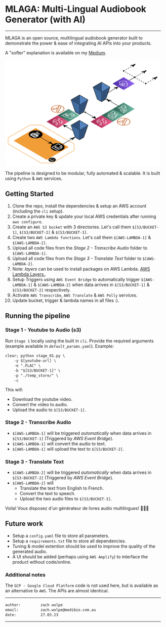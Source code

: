 # MLAGA: Multi-Lingual Audiobook Generator (with AI)
-----

MLAGA is an open source, multilingual audiobook generator built to demonstrate the power & ease of integrating AI APIs into your products.

A "softer" explanation is available on my [Medium](https://medium.com/@zachcolinwolpe).

![Pipeline architecture](https://github.com/ZachWolpe/MLAGA/blob/main/dependencies/architecture.png)

The pipeline is designed to be modular, fully automated & scalable. It is built using `Python` & `AWS` services.


## Getting Started

1. Clone the repo, install the dependencies & setup an AWS account (including the `cli` setup).
2. Create a private key & update your local AWS credentials after running `aws configure`.
3. Create an `AWS S3 bucket` with $3$ directories. Let's call them `$[S3/BUCKET-1]`, `$[S3/BUCKET-2]` & `$[S3/BUCKET-3]`.
4. Create two `AWS Lambda functions`. Let's call them `$[AWS-LAMBDA-1]` & `$[AWS-LAMBDA-2]`.
5. Upload all code files from the _*Stage 2 - Transcribe Audio*_ folder to `$[AWS-LAMBDA-1]`.
6. Upload all code files from the _*Stage 3 - Translate Text*_ folder to `$[AWS-LAMBDA-2]`.
7. Note: _*layers*_ can be used to install packages on AWS Lambda. [AWS Lambda Layers.](https://docs.aws.amazon.com/lambda/latest/dg/configuration-layers.html).
7. Setup Triggers using `AWS Event Bridge` to automatically trigger `$[AWS-LAMBDA-1]` & `$[AWS-LAMBDA-2]` when data arrives in `$[S3/BUCKET-1]` & `$[S3/BUCKET-2]` respectively.
8. Activate `AWS Transcribe`, `AWS Translate` & `AWS Polly` services.
9. Update bucket, trigger & lambda names in all files :).


## Running the pipeline

### Stage 1 - Youtube to Audio (s3)

Run `Stage 1` locally using the built in `cli`. Provide the required arguments (example available in _`default_params.yaml`_). Example:

```
clear; python stage_01.py \
    -y $[youtube-url] \
    -e ".FLAC" \
    -b "$[S3/BUCKET-1]" \
    -p "./temp_store/" \
    -c
```

This will:

- Download the youtube video.
- Convert the video to audio.
- Upload the audio to `$[S3/BUCKET-1]`.


### Stage 2 - Transcribe Audio

- `$[AWS-LAMBDA-1]` will be triggered _automatically_ when data arrives in `$[S3/BUCKET-1]` (Triggered by _AWS Event Bridge_).
- `$[AWS-LAMBDA-1]` will convert the audio to text.
- `$[AWS-LAMBDA-1]` will upload the text to `$[S3/BUCKET-2]`.


### Stage 3 - Translate Text

- `$[AWS-LAMBDA-2]` will be triggered _automatically_ when data arrives in `$[S3-BUCKET-2]` (Triggered by _AWS Event Bridge_).
- `$[AWS-LAMBDA-2]` will
    - Translate the text from English to French.
    - Convert the text to speech.
    - Upload the two audio files to `$[S3/BUCKET-3]`.


Voila! Vous disposez d'un générateur de livres audio multilingues! 🎉🎉🎉


## Future work

- Setup a `config.yaml` file to store all parameters.
- Setup a `requirements.txt` file to store all dependencies.
- Tuning & model extention should be used to improve the quality of the generated audio.
- A UI should be added (perhaps using `AWS Amplify`) to interface the product without code/online.

### Additional notes

The `GCP - Google Cloud Platform` code is not used here, but is available as an alternative to `AWS`. The APIs are almost identical.


---
```
author:         zach wolpe
email:          zach.wolpe@medibio.com.au
date:           27.03.23
```
---